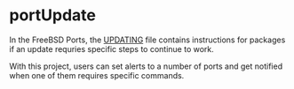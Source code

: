 # portUpdate

In the FreeBSD Ports, the [UPDATING](https://www.freebsd.org/doc/en_US.ISO8859-1/books/porters-handbook/moved-and-updating-files.html) file
contains instructions for packages if an update requries specific steps to continue to work.

With this project, users can set alerts to a number of ports and get notified when one of them requires specific commands.
